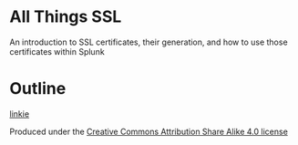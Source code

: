 All Things SSL
==============

An introduction to SSL certificates, their generation, and how to use those certificates within Splunk

Outline
=========


[linkie](why.md#tangent-1)

Produced under the [Creative Commons Attribution Share Alike 4.0 license](https://creativecommons.org/licenses/by-sa/4.0/legalcode.txt)
